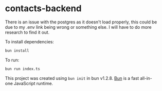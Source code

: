 # contacts-backend

There is an issue with the postgres as it doesn't load properly, this could be due to my .env link being wrong or something else. I will have to do more research to find it out.

To install dependencies:

```bash
bun install
```

To run:

```bash
bun run index.ts
```

This project was created using `bun init` in bun v1.2.8. [Bun](https://bun.sh) is a fast all-in-one JavaScript runtime.
